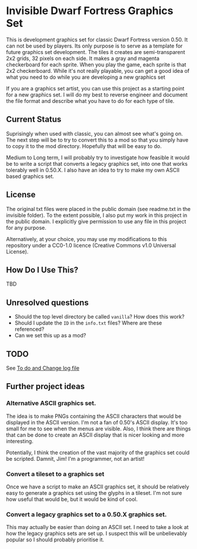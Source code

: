 # Invisible Dwarf Fortress Graphics Set

This is development graphics set for classic Dwarf Fortress version 0.50. It
can not be used by players.  Its only purpose is to serve as a template for
future graphics set development.  The tiles it creates are semi-transparent
2x2 grids, 32 pixels on each side.  It makes a gray and magenta checkerboard
for each sprite. When you play the game, each sprite is that 2x2 checkerboard.
While it's not really playable, you can get a good idea of what you need to
do while you are developing a new graphics set

If you are a graphics set artist, you can use this project as a starting
point for a new graphics set.  I will do my best to reverse engineer
and document the file format and describe what you have to do for
each type of tile.

## Current Status

Suprisingly when used with classic, you can almost see what's going on.
The next step will be to try to convert this to a mod so that you simply
have to copy it to the mod directory.  Hopefully that will be easy to do.

Medium to Long term, I will probably try to investigate how feasible it
would be to write a script that converts a legacy graphics set, into
one that works tolerably well in 0.50.X.  I also have an idea to try
to make my own ASCII based graphics set.

## License

The original txt files were placed in the public domain (see readme.txt in the
invisible folder).  To the extent possible, I also put my work in this project
in the public domain.  I explicitly give permission to use any file in this
project for any purpose.

Alternatively, at your choice, you may use my modifications to this repository
under a CC0-1.0 licence (Creative Commons v1.0 Universal License).

## How Do I Use This?

TBD

## Unresolved questions

  - Should the top level directory be called `vanilla`?  How does this work?
  - Should I update the `ID` in the `info.txt` files?  Where are these
    referenced?
  - Can we set this up as a mod?

## TODO

See [To do and Change log file](TODO.md)

## Further project ideas

### Alternative ASCII graphics set.

The idea is to make PNGs containing the ASCII characters that would be
displayed in the ASCII version.  I'm not a fan of 0.50's ASCII display.  It's
too small for me to see when the menus are visible.  Also, I think there are
things that can be done to create an ASCII display that is nicer looking and
more interesting.

Potentially, I think the creation of the vast majority of the graphics set
could be scripted. Damnit, Jim!  I'm a programmer, not an artist!

### Convert a tileset to a graphics set

Once we have a script to make an ASCII graphics set, it should be relatively
easy to generate a graphics set using the glyphs in a tileset.  I'm not sure
how useful that would be, but it would be kind of cool.

### Convert a legacy graphics set to a 0.50.X graphics set.

This may actually be easier than doing an ASCII set.  I need to take a look at
how the legacy graphics sets are set up.  I suspect this will be unbelievably
popular so I should probably prioritise it.
